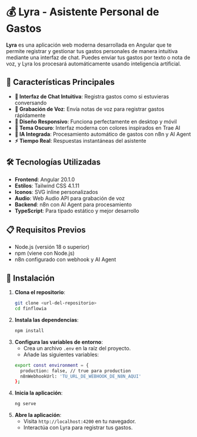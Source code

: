 # 💰 Lyra - Asistente Personal de Gastos

**Lyra** es una aplicación web moderna desarrollada en Angular que te permite registrar y gestionar tus gastos personales de manera intuitiva mediante una interfaz de chat. Puedes enviar tus gastos por texto o nota de voz, y Lyra los procesará automáticamente usando inteligencia artificial.

## 🚀 Características Principales

- **💬 Interfaz de Chat Intuitiva**: Registra gastos como si estuvieras conversando
- **🎤 Grabación de Voz**: Envía notas de voz para registrar gastos rápidamente
- **📱 Diseño Responsivo**: Funciona perfectamente en desktop y móvil
- **🌙 Tema Oscuro**: Interfaz moderna con colores inspirados en Trae AI
- **🤖 IA Integrada**: Procesamiento automático de gastos con n8n y AI Agent
- **⚡ Tiempo Real**: Respuestas instantáneas del asistente

## 🛠️ Tecnologías Utilizadas

- **Frontend**: Angular 20.1.0
- **Estilos**: Tailwind CSS 4.1.11
- **Iconos**: SVG inline personalizados
- **Audio**: Web Audio API para grabación de voz
- **Backend**: n8n con AI Agent para procesamiento
- **TypeScript**: Para tipado estático y mejor desarrollo

## 📋 Requisitos Previos

- Node.js (versión 18 o superior)
- npm (viene con Node.js)
- n8n configurado con webhook y AI Agent

## 🔧 Instalación

1. **Clona el repositorio**:
   ```bash
   git clone <url-del-repositorio>
   cd finflowia
   ```
2. **Instala las dependencias**:
   ```bash
   npm install
   ```
3. **Configura las variables de entorno**:
   - Crea un archivo `.env` en la raíz del proyecto.
   - Añade las siguientes variables:
    ```bash
    export const environment = {
      production: false, // true para production
      n8nWebhookUrl: 'TU_URL_DE_WEBHOOK_DE_N8N_AQUI'
    };
    ```
  4. **Inicia la aplicación**:
     ```bash
     ng serve
     ```
  5. **Abre la aplicación**:
     - Visita `http://localhost:4200` en tu navegador.
     - Interactúa con Lyra para registrar tus gastos.
